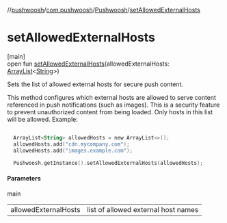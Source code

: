 //[pushwoosh](../../../index.md)/[com.pushwoosh](../index.md)/[Pushwoosh](index.md)/[setAllowedExternalHosts](set-allowed-external-hosts.md)

# setAllowedExternalHosts

[main]\
open fun [setAllowedExternalHosts](set-allowed-external-hosts.md)(allowedExternalHosts: [ArrayList](https://developer.android.com/reference/kotlin/java/util/ArrayList.html)&lt;[String](https://developer.android.com/reference/kotlin/java/lang/String.html)&gt;)

Sets the list of allowed external hosts for secure push content. 

 This method configures which external hosts are allowed to serve content referenced in push notifications (such as images). This is a security feature to prevent unauthorized content from being loaded. Only hosts in this list will be allowed.  Example: 

```kotlin

  ArrayList<String> allowedHosts = new ArrayList<>();
  allowedHosts.add("cdn.mycompany.com");
  allowedHosts.add("images.example.com");

  Pushwoosh.getInstance().setAllowedExternalHosts(allowedHosts);

```

#### Parameters

main

| | |
|---|---|
| allowedExternalHosts | list of allowed external host names |
